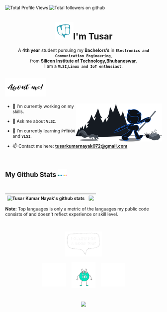 



<p align="left">
<img src="https://komarev.com/ghpvc/?username=tusar01&label=Profile%20views&color=0e75b6&style=flat" alt="Total Profile Views" />
<img src="https://img.shields.io/github/followerstusar01/?style=social" alt="Total followers on github" />
</p> 





<h1 align="center"><img src="https://github.com/tusar01/tusar01/blob/main/gif/hi.webp" 
         alt="Hi"
         height="55"
         width="60" />I'm Tusar
</h1>

<p align="center">A <strong>4th year</strong> student pursuing my <strong>Bachelors’s</strong> in <code><strong>Electronics and Communication Engineering</strong></code>,<br>from <a href="https://silicon.ac.in/"><strong>Silicon Institute of Technology,Bhubaneswar</strong></a>.<br>I am a <code><strong>VLSI</strong></code>,<code><strong>Linux and IoT enthusiast</strong></code>.
</p>





<h2> <img src="https://github.com/tusar01/tusar01/blob/main/gif/aboutMe.webp" height="60" width="130" alt="About Me"/> </h2>

<img width="55%" align="right" alt="Github" src="https://github.com/tusar01/tusar01/blob/main/images/inbox-zero-dark.svg" />


- 🔭 I’m currently working on my skills.

- 💬 Ask me about <code><strong>VLSI</code></strong>.

- 🌱 I’m currently learning <code><strong>PYTHON</strong></code> and <code><strong>VLSI</strong></code>.

- 📫 Contact me here: **tusarkumarnayak072@gmail.com**

<br>




<h2>My Github Stats <img src="https://github.com/tusar01/tusar01/blob/main/gif/stats.webp" height="25" width="30" /></h2>
<br>
  
| <img align="center" src="https://github-readme-stats.vercel.app/api?username=tusar01&show_icons=true&include_all_commits=true&theme=tokyonight&hide_border=true" alt="Tusar Kumar Nayak's github stats" /> | <img align="center" src="https://github-readme-stats.vercel.app/api/top-langs/?username=tusar019&layout=defult&theme=tokyonight&hide_border=true" /> |
| ------------- | ------------- |

**Note:** Top languages is only a metric of the languages my public code consists of and doesn't reflect experience or skill level.
<br><br><br>


<p align="center"><img src="https://github.com/tusar01/tusar01/blob/main/gif/followme.webp" width="120px" height="80px"/></p>
<p align="center">
<a href="https://twitter.com/TusarKumarNaya1"><img align="center" src="https://github.com/tusar01/tusar01/blob/main/gif/twitter.webp" alt="TusarKumarNaya1"  width="15%" /></a> &nbsp;&nbsp;&nbsp;
<a href="https://www.linkedin.com/in/tusar-kumar-nayak-445841196/"><img align="center" src="https://github.com/tusar01/tusar01/blob/main/gif/linkedin.webp" alt="Debarchan Swain" width="15%" /></a>&nbsp;&nbsp;&nbsp;&nbsp;
<a href="https://www.instagram.com/tusarkumarnayak/"><img align="center" src="https://github.com/tusar01/tusar01/blob/main/gif/instagram.webp" alt="debarchan_swain" width="15%" /></a>
</p>

<br>




<p align="center">
  <img src="https://readme-typing-svg.herokuapp.com/?center=true&vCenter=true&color=1F6EEA&size=21&width=800&lines=This+page+is+best+viewed+in+dark+mode.;Hope+you+enjoy!;Let's+get+back+to+coding+😎." />
</p>

